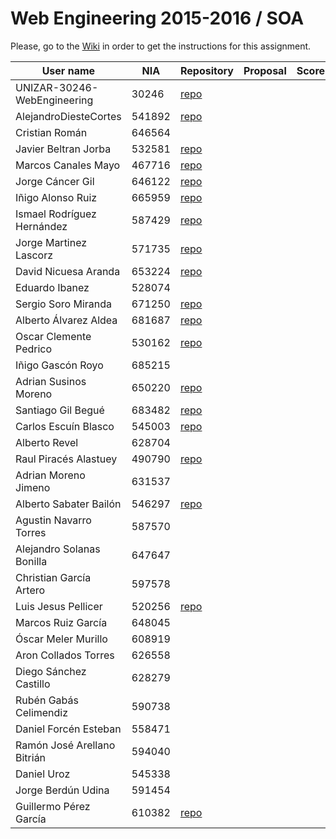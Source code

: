 # Web Engineering 2015-2016 / SOA
Please, go to the [Wiki](https://github.com/UNIZAR-30246-WebEngineering/Laboratory-5-SOA/wiki) in order to get the instructions for this assignment.


User name | NIA |Repository|Proposal|Score
----------|-----|----------|--------|-----
UNIZAR-30246-WebEngineering |30246 | [repo](https://github.com/UNIZAR-30246-WebEngineering/Laboratory-5-SOA)
AlejandroDiesteCortes | 541892 | [repo](https://github.com/AlejandroDiesteCortes/Laboratory-5-SOA)
Cristian Román |646564
Javier Beltran Jorba | 532581 | [repo](https://github.com/MrJavo94/Laboratory-5-SOA)
Marcos Canales Mayo | 467716 | [repo](https://github.com/MarcosCM/Laboratory-5-SOA)
Jorge Cáncer Gil | 646122 | [repo](https://github.com/jorcox/Laboratory-5-SOA)
Iñigo Alonso Ruiz | 665959 | [repo](https://github.com/Shathe/Laboratory-5-SOA)
Ismael Rodríguez Hernández | 587429 | [repo](https://github.com/ismaro3/Laboratory-5-SOA)
Jorge Martinez Lascorz | 571735 | [repo](https://github.com/JorgeCoke/Laboratory-5-SOA)
David Nicuesa Aranda | 653224 | [repo](https://github.com/Nicu1309/Laboratory-5-SOA)
Eduardo Ibanez | 528074
Sergio Soro Miranda | 671250 | [repo](https://github.com/teruyi/Laboratory-5-SOA)
Alberto Álvarez Aldea | 681687 | [repo](https://github.com/albert17/Laboratory-5-SOA)
Oscar Clemente Pedrico | 530162| [repo](https://github.com/OscarClemente/Laboratory-5-SOA)
Iñigo Gascón Royo | 685215
Adrian Susinos Moreno | 650220 | [repo](https://github.com/ader9/Laboratory-5-SOA)
Santiago Gil Begué | 683482 | [repo](https://github.com/Santi-7/Laboratory-5-SOA)
Carlos Escuín Blasco | 545003 | [repo](https://github.com/xarlieskin/Laboratory-5-SOA)
Alberto Revel | 628704
Raul Piracés Alastuey | 490790 | [repo](https://github.com/piraces/Laboratory-5-SOA)
Adrian Moreno Jimeno | 631537
Alberto Sabater Bailón | 546297 | [repo](https://github.com/asabater94/Laboratory-5-SOA)
Agustin Navarro Torres | 587570
Alejandro Solanas Bonilla | 647647
Christian García Artero | 597578
Luis Jesus Pellicer | 520256 | [repo](https://github.com/luisjesuspellicer/Laboratory-5-SOA)
Marcos Ruiz García | 648045
Óscar Meler Murillo | 608919
Aron Collados Torres | 626558
Diego Sánchez Castillo | 628279
Rubén Gabás Celimendiz | 590738
Daniel Forcén Esteban | 558471
Ramón José Arellano Bitrián | 594040
Daniel Uroz | 545338
Jorge Berdún Udina | 591454
Guillermo Pérez García | 610382 | [repo](https://github.com/guillepg/Laboratory-5-SOA)
